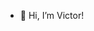 - 👋 Hi, I’m Victor!
<!---
- 👀 I’m interested in web developing, internet of things and computer graphics
- 🌱 I’m currently learning everything, i started a college graduation in 2021 on information systems in Universidade de São Paulo, so i'm building my knowledge from the bottom
- 💞️ I’m looking to learn and colaborate in any area, my goal is to first learn what i like so i can deep dive into this theme later
- 📫 How to reach me:
  - My personal email is victorcosta939@gmail.com, feel free to contact me any time!
--->

<!---
victorIsDeving/victorIsDeving is a ✨ special ✨ repository because its `README.md` (this file) appears on your GitHub profile.
You can click the Preview link to take a look at your changes.
--->
